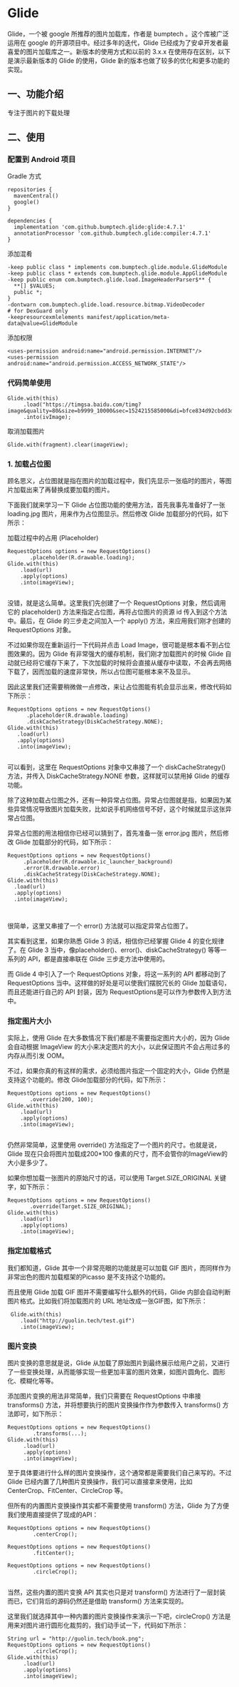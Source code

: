 # Glide

  Glide，一个被  google  所推荐的图片加载库，作者是 bumptech 。这个库被广泛运用在 google 的开源项目中。经过多年的迭代，Glide 已经成为了安卓开发者最喜爱的图片加载库之一。新版本的使用方式和以前的 3.x.x 在使用存在区别，以下是演示最新版本的 Glide 的使用，Glide 新的版本也做了较多的优化和更多功能的实现。
  

## 一、功能介绍

  专注于图片的下载处理


## 二、使用

### 配置到 Android 项目

Gradle 方式

```
repositories {
  mavenCentral()
  google()
}

dependencies {
  implementation 'com.github.bumptech.glide:glide:4.7.1'
  annotationProcessor 'com.github.bumptech.glide:compiler:4.7.1'
}

```
添加混肴

```
-keep public class * implements com.bumptech.glide.module.GlideModule
-keep public class * extends com.bumptech.glide.module.AppGlideModule
-keep public enum com.bumptech.glide.load.ImageHeaderParser$** {
  **[] $VALUES;
  public *;
}
-dontwarn com.bumptech.glide.load.resource.bitmap.VideoDecoder
# for DexGuard only
-keepresourcexmlelements manifest/application/meta-data@value=GlideModule

```
添加权限
```
<uses-permission android:name="android.permission.INTERNET"/>
<uses-permission android:name="android.permission.ACCESS_NETWORK_STATE"/>

```
###  代码简单使用

 

```
Glide.with(this)
     .load("https://timgsa.baidu.com/timg?image&quality=80&size=b9999_10000&sec=1524215585000&di=bfce834d92cbdd3ded74d695cf5c8638&imgtype=0&src=http%3A%2F%2Fimage5.tuku.cn%2Fpic%2Fwallpaper%2Fmeinv%2Frenbihuajiaominv%2F010.jpg")
     .into(ivImage);

```

取消加载图片

```
Glide.with(fragment).clear(imageView);

```

###  1.  加载占位图

顾名思义，占位图就是指在图片的加载过程中，我们先显示一张临时的图片，等图片加载出来了再替换成要加载的图片。

下面我们就来学习一下  Glide 占位图功能的使用方法，首先我事先准备好了一张  loading.jpg  图片，用来作为占位图显示。然后修改  Glide  加载部分的代码，如下所示：

加载过程中的占用  (Placeholder)
 
 ```
RequestOptions options = new RequestOptions()
        .placeholder(R.drawable.loading);
Glide.with(this)
     .load(url)
     .apply(options)
     .into(imageView);

 
 ```
 
 没错，就是这么简单。这里我们先创建了一个  RequestOptions 对象，然后调用它的  placeholder()  方法来指定占位图，再将占位图片的资源  id  传入到这个方法中。最后，在 Glide 的三步走之间加入一个  apply()  方法，来应用我们刚才创建的  RequestOptions  对象。
 
 不过如果你现在重新运行一下代码并点击 Load Image，很可能是根本看不到占位图效果的。因为  Glide  有非常强大的缓存机制，我们刚才加载图片的时候  Glide  自动就已经将它缓存下来了，下次加载的时候将会直接从缓存中读取，不会再去网络下载了，因而加载的速度非常快，所以占位图可能根本来不及显示。
 
 因此这里我们还需要稍微做一点修改，来让占位图能有机会显示出来，修改代码如下所示：

  ```
RequestOptions options = new RequestOptions()
        .placeholder(R.drawable.loading)
        .diskCacheStrategy(DiskCacheStrategy.NONE);
Glide.with(this)
     .load(url)
     .apply(options)
     .into(imageView);


 ```
 
 可以看到，这里在   RequestOptions  对象中又串接了一个 diskCacheStrategy() 方法，并传入 DiskCacheStrategy.NONE  参数，这样就可以禁用掉  Glide  的缓存功能。
 

除了这种加载占位图之外，还有一种异常占位图。异常占位图就是指，如果因为某些异常情况导致图片加载失败，比如说手机网络信号不好，这个时候就显示这张异常占位图。

异常占位图的用法相信你已经可以猜到了，首先准备一张  error.jpg  图片，然后修改  Glide  加载部分的代码，如下所示：
 
   ```
RequestOptions options = new RequestOptions()
        .placeholder(R.drawable.ic_launcher_background)
        .error(R.drawable.error)
        .diskCacheStrategy(DiskCacheStrategy.NONE);
Glide.with(this)
     .load(url)
     .apply(options)
     .into(imageView);

	   
```
很简单，这里又串接了一个 error() 方法就可以指定异常占位图了。

其实看到这里，如果你熟悉  Glide 3  的话，相信你已经掌握  Glide 4  的变化规律了。在  Glide 3  当中，像placeholder()、error()、diskCacheStrategy()  等等一系列的  API，都是直接串联在  Glide  三步走方法中使用的。

而  Glide 4  中引入了一个  RequestOptions  对象，将这一系列的  API  都移动到了  RequestOptions  当中。这样做的好处是可以使我们摆脱冗长的  Glide  加载语句，而且还能进行自己的  API  封装，因为  RequestOptions是可以作为参数传入到方法中。



### 指定图片大小

实际上，使用  Glide 在大多数情况下我们都是不需要指定图片大小的，因为 Glide 会自动根据  ImageView 的大小来决定图片的大小，以此保证图片不会占用过多的内存从而引发 OOM。

不过，如果你真的有这样的需求，必须给图片指定一个固定的大小，Glide  仍然是支持这个功能的。修改  Glide加载部分的代码，如下所示：

 ```
RequestOptions options = new RequestOptions()
        .override(200, 100);
Glide.with(this)
     .load(url)
     .apply(options)
     .into(imageView);
     
```
仍然非常简单，这里使用  override()  方法指定了一个图片的尺寸。也就是说，Glide  现在只会将图片加载成200*100  像素的尺寸，而不会管你的ImageView的大小是多少了。

如果你想加载一张图片的原始尺寸的话，可以使用  Target.SIZE_ORIGINAL  关键字，如下所示：

 ```
RequestOptions options = new RequestOptions()
        .override(Target.SIZE_ORIGINAL);
Glide.with(this)
     .load(url)
     .apply(options)
     .into(imageView);

 ```
 
 ###  指定加载格式
 
 我们都知道，Glide  其中一个非常亮眼的功能就是可以加载  GIF  图片，而同样作为非常出色的图片加载框架的Picasso  是不支持这个功能的。

而且使用   Glide  加载  GIF  图并不需要编写什么额外的代码，Glide  内部会自动判断图片格式。比如我们将加载图片的  URL  地址改成一张GIF图，如下所示：

 ```
  Glide.with(this)
     .load("http://guolin.tech/test.gif")
     .into(imageView);

 ```
 
 ### 图片变换
 
 图片变换的意思就是说，Glide  从加载了原始图片到最终展示给用户之前，又进行了一些变换处理，从而能够实现一些更加丰富的图片效果，如图片圆角化、圆形化、模糊化等等。

添加图片变换的用法非常简单，我们只需要在  RequestOptions  中串接  transforms()  方法，并将想要执行的图片变换操作作为参数传入  transforms()  方法即可，如下所示：

```
RequestOptions options = new RequestOptions()
        .transforms(...);
Glide.with(this)
     .load(url)
     .apply(options)
     .into(imageView);

```
至于具体要进行什么样的图片变换操作，这个通常都是需要我们自己来写的。不过  Glide  已经内置了几种图片变换操作，我们可以直接拿来使用，比如  CenterCrop、FitCenter、CircleCrop  等。

但所有的内置图片变换操作其实都不需要使用  transform()  方法，Glide  为了方便我们使用直接提供了现成的API：

```
RequestOptions options = new RequestOptions()
        .centerCrop();
 
RequestOptions options = new RequestOptions()
        .fitCenter();
 
RequestOptions options = new RequestOptions()
        .circleCrop();


```

当然，这些内置的图片变换  API  其实也只是对  transform()  方法进行了一层封装而已，它们背后的源码仍然还是借助  transform()  方法来实现的。

这里我们就选择其中一种内置的图片变换操作来演示一下吧，circleCrop()  方法是用来对图片进行圆形化裁剪的，我们动手试一下，代码如下所示：

```
String url = "http://guolin.tech/book.png";
RequestOptions options = new RequestOptions()
        .circleCrop();
Glide.with(this)
     .load(url)
     .apply(options)
     .into(imageView);


```
